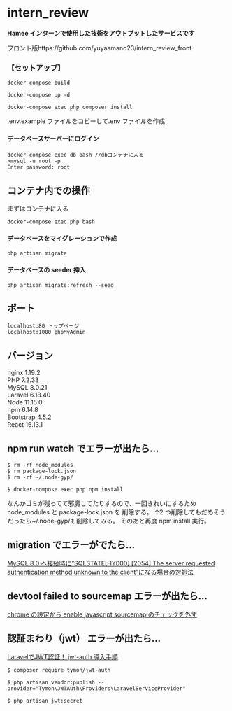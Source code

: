 # intern_review

**Hamee インターンで使用した技術をアウトプットしたサービスです**

フロント版https://github.com/yuyaamano23/intern_review_front

### 【セットアップ】

```
docker-compose build

docker-compose up -d

docker-compose exec php composer install
```

.env.example ファイルをコピーして.env ファイルを作成

#### データベースサーバーにログイン

```
docker-compose exec db bash //dbコンテナに入る
>mysql -u root -p
Enter password: root
```

## コンテナ内での操作

まずはコンテナに入る

```
docker-compose exec php bash
```

#### データベースをマイグレーションで作成

```
php artisan migrate
```

#### データベースの seeder 挿入

```
php artisan migrate:refresh --seed
```

## ポート

```
localhost:80 トップページ
localhost:1000 phpMyAdmin
```

## バージョン

nginx 1.19.2<br>
PHP 7.2.33<br>
MySQL 8.0.21<br>
Laravel 6.18.40<br>
Node 11.15.0<br>
npm 6.14.8<br>
Bootstrap 4.5.2<br>
React 16.13.1<br>

## npm run watch でエラーが出たら...

```
$ rm -rf node_modules
$ rm package-lock.json
$ rm -rf ~/.node-gyp/

$ docker-compose exec php npm install
```

なんかゴミが残ってて邪魔してたりするので、一回きれいにするため
node_modules と package-lock.json を 削除する。
↑2 つ削除してもだめそうだったら~/.node-gyp/も削除してみる。
そのあと再度 npm install 実行。

## migration でエラーがでたら...

[MySQL 8.0 へ接続時に”SQLSTATE[HY000] [2054] The server requested authentication method unknown to the client”になる場合の対処法](https://blog.janjan.net/2018/11/01/mysql8-request-authentication-method-unknown-to-the-client/)

## devtool failed to sourcemap エラーが出たら...

[chrome の設定から enable javascript sourcemap のチェックを外す](https://stackoverflow.com/questions/61339968/devtools-failed-to-load-sourcemap-could-not-load-content-for-chrome-extension)

## 認証まわり（jwt） エラーが出たら...
[LaravelでJWT認証！ jwt-auth 導入手順](https://blog.proglearn.com/2020/04/21/%E3%80%902020%E5%B9%B44%E6%9C%88-%E6%99%82%E7%82%B9%E3%80%91laravel%E3%81%A7jwt%E8%AA%8D%E8%A8%BC%EF%BC%81-jwt-auth-%E5%B0%8E%E5%85%A5%E6%89%8B%E9%A0%86/)

```
$ composer require tymon/jwt-auth
```
```
$ php artisan vendor:publish --provider="Tymon\JWTAuth\Providers\LaravelServiceProvider"
```
```
$ php artisan jwt:secret
```

